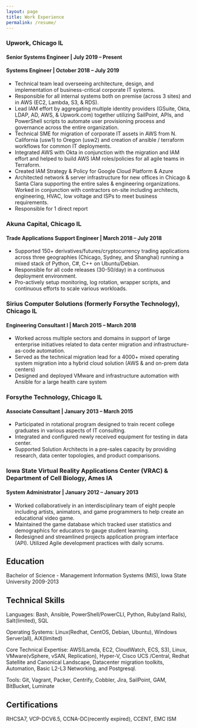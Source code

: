 ```yaml
---
layout: page
title: Work Experience 
permalink: /resume/
---
```


### Upwork, Chicago IL 
#### Senior Systems Engineer | July 2019 – Present
#### Systems Engineer | October 2018 – July 2019
- Technical team lead overseeing architecture, design, and implementation of business-critical corporate IT systems.
- Responsible for all internal systems both on premise (across 3 sites) and in AWS (EC2, Lambda, S3, & RDS). 
- Lead IAM effort by aggregating multiple identity providers (GSuite, Okta, LDAP, AD, AWS, & Upwork.com) together utilizing SailPoint, APIs, and PowerShell scripts to automate user provisioning process and governance across the entire organization.
- Technical SME for migration of corporate IT assets in AWS from N. California (usw1) to Oregon (usw2) and creation of ansible / terraform workflows for common IT deployments.
- Integrated AWS with Okta in conjunction with the migration and IAM effort and helped to build AWS IAM roles/policies for all agile teams in Terraform.
- Created IAM Strategy & Policy for Google Cloud Platform & Azure
- Architected network & server infrastructure for new offices in Chicago & Santa Clara supporting the entire sales & engineering organizations. Worked in conjunction with contractors on-site including architects, engineering, HVAC, low voltage and ISPs to meet business requirements.
- Responsible for 1 direct report

### Akuna Capital, Chicago IL                              
#### Trade Applications Support Engineer | March 2018 – July 2018                                                  
- Supported 150+ derivatives/futures/cryptocurrency trading applications across three geographies (Chicago, Sydney, and Shanghai) running a mixed stack of Python, C#, C++ on Ubuntu/Debian.
- Responsible for all code releases (30-50/day) in a continuous deployment environment.
- Pro-actively setup monitoring, log rotation, wrapper scripts, and continuous efforts to scale various workloads.

### Sirius Computer Solutions (formerly Forsythe Technology), Chicago IL                      
#### Engineering Consultant I | March 2015 – March 2018
- Worked across multiple sectors and domains in support of large enterprise initiatives related to data center migration and infrastructure-as-code automation.
- Served as the technical migration lead for a 4000+ mixed operating system migration into a hybrid cloud solution (AWS & and on-prem data centers)
- Designed and deployed VMware and infrastructure automation with Ansible for a large health care system

### Forsythe Technology, Chicago IL                                                        
#### Associate Consultant | January 2013 – March 2015
- Participated in rotational program designed to train recent college graduates in various aspects of IT consulting.
- Integrated and configured newly received equipment for testing in data center.
- Supported Solution Architects in a pre-sales capacity by providing research, data center topologies, and product comparisons.

###  Iowa State Virtual Reality Applications Center (VRAC) & Department of Cell Biology, Ames IA                             
#### System Administrator | January 2012 – January 2013
- Worked collaboratively in an interdisciplinary team of eight people including artists, animators, and game programmers to help create an educational video game.
- Maintained the game database which tracked user statistics and demographics for educators to gauge student learning.
- Redesigned and streamlined projects application program interface (API). Utilized Agile development practices with daily scrums.

## Education
Bachelor of Science - Management Information Systems (MIS), Iowa State University                                              2009-2013                                                                                    

## Technical Skills
<p>Languages: Bash, Ansible, PowerShell/PowerCLI, Python, Ruby(and Rails), Salt(limited), SQL</p>
<p>Operating Systems: Linux(Redhat, CentOS, Debian, Ubuntu), Windows Server(all), AiX(limited)</p>
<p>Core Technical Expertise: AWS(Lamda, EC2, CloudWatch, ECS, S3), Linux, VMware(vSphere, vSAN, Replication), Hyper-V, Cisco UCS /Central, Redhat Satellite and Canonical Landscape, Datacenter migration toolkits, Automation, Basic L2-L3 Networking, and Postgresql.</p>
<p>Tools: Git, Vagrant, Packer, Centrify, Cobbler, Jira, SailPoint, GAM, BitBucket, Luminate</p>

## Certifications
RHCSA7, VCP-DCV6.5, CCNA-DC(recently expired), CCENT, EMC ISM 
								                


